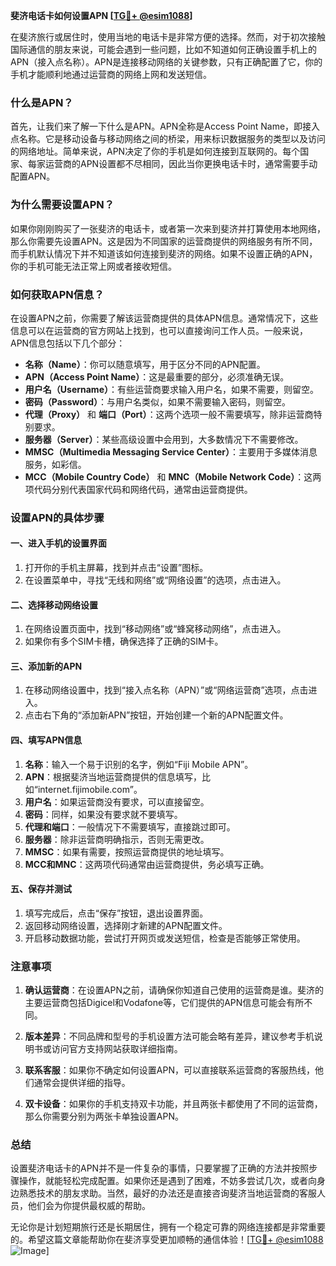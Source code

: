 **斐济电话卡如何设置APN [[TG💪+ @esim1088](https://t.me/s/esim1088)]**

在斐济旅行或居住时，使用当地的电话卡是非常方便的选择。然而，对于初次接触国际通信的朋友来说，可能会遇到一些问题，比如不知道如何正确设置手机上的APN（接入点名称）。APN是连接移动网络的关键参数，只有正确配置了它，你的手机才能顺利地通过运营商的网络上网和发送短信。

### 什么是APN？

首先，让我们来了解一下什么是APN。APN全称是Access Point Name，即接入点名称。它是移动设备与移动网络之间的桥梁，用来标识数据服务的类型以及访问的网络地址。简单来说，APN决定了你的手机是如何连接到互联网的。每个国家、每家运营商的APN设置都不尽相同，因此当你更换电话卡时，通常需要手动配置APN。

### 为什么需要设置APN？

如果你刚刚购买了一张斐济的电话卡，或者第一次来到斐济并打算使用本地网络，那么你需要先设置APN。这是因为不同国家的运营商提供的网络服务有所不同，而手机默认情况下并不知道该如何连接到斐济的网络。如果不设置正确的APN，你的手机可能无法正常上网或者接收短信。

### 如何获取APN信息？

在设置APN之前，你需要了解该运营商提供的具体APN信息。通常情况下，这些信息可以在运营商的官方网站上找到，也可以直接询问工作人员。一般来说，APN信息包括以下几个部分：

- **名称（Name）**：你可以随意填写，用于区分不同的APN配置。
- **APN（Access Point Name）**：这是最重要的部分，必须准确无误。
- **用户名（Username）**：有些运营商要求输入用户名，如果不需要，则留空。
- **密码（Password）**：与用户名类似，如果不需要输入密码，则留空。
- **代理（Proxy）** 和 **端口（Port）**：这两个选项一般不需要填写，除非运营商特别要求。
- **服务器（Server）**：某些高级设置中会用到，大多数情况下不需要修改。
- **MMSC（Multimedia Messaging Service Center）**：主要用于多媒体消息服务，如彩信。
- **MCC（Mobile Country Code）** 和 **MNC（Mobile Network Code）**：这两项代码分别代表国家代码和网络代码，通常由运营商提供。

### 设置APN的具体步骤

#### 一、进入手机的设置界面

1. 打开你的手机主屏幕，找到并点击“设置”图标。
2. 在设置菜单中，寻找“无线和网络”或“网络设置”的选项，点击进入。

#### 二、选择移动网络设置

1. 在网络设置页面中，找到“移动网络”或“蜂窝移动网络”，点击进入。
2. 如果你有多个SIM卡槽，确保选择了正确的SIM卡。

#### 三、添加新的APN

1. 在移动网络设置中，找到“接入点名称（APN）”或“网络运营商”选项，点击进入。
2. 点击右下角的“添加新APN”按钮，开始创建一个新的APN配置文件。

#### 四、填写APN信息

1. **名称**：输入一个易于识别的名字，例如“Fiji Mobile APN”。
2. **APN**：根据斐济当地运营商提供的信息填写，比如“internet.fijimobile.com”。
3. **用户名**：如果运营商没有要求，可以直接留空。
4. **密码**：同样，如果没有要求就不要填写。
5. **代理和端口**：一般情况下不需要填写，直接跳过即可。
6. **服务器**：除非运营商明确指示，否则无需更改。
7. **MMSC**：如果有需要，按照运营商提供的地址填写。
8. **MCC和MNC**：这两项代码通常由运营商提供，务必填写正确。

#### 五、保存并测试

1. 填写完成后，点击“保存”按钮，退出设置界面。
2. 返回移动网络设置，选择刚才新建的APN配置文件。
3. 开启移动数据功能，尝试打开网页或发送短信，检查是否能够正常使用。

### 注意事项

1. **确认运营商**：在设置APN之前，请确保你知道自己使用的运营商是谁。斐济的主要运营商包括Digicel和Vodafone等，它们提供的APN信息可能会有所不同。
   
2. **版本差异**：不同品牌和型号的手机设置方法可能会略有差异，建议参考手机说明书或访问官方支持网站获取详细指南。

3. **联系客服**：如果你不确定如何设置APN，可以直接联系运营商的客服热线，他们通常会提供详细的指导。

4. **双卡设备**：如果你的手机支持双卡功能，并且两张卡都使用了不同的运营商，那么你需要分别为两张卡单独设置APN。

### 总结

设置斐济电话卡的APN并不是一件复杂的事情，只要掌握了正确的方法并按照步骤操作，就能轻松完成配置。如果你还是遇到了困难，不妨多尝试几次，或者向身边熟悉技术的朋友求助。当然，最好的办法还是直接咨询斐济当地运营商的客服人员，他们会为你提供最权威的帮助。

无论你是计划短期旅行还是长期居住，拥有一个稳定可靠的网络连接都是非常重要的。希望这篇文章能帮助你在斐济享受更加顺畅的通信体验！[[TG💪+ @esim1088](https://t.me/s/esim1088) ![Image](https://i.postimg.cc/4NQfJmqS/Snipaste-2025-05-13-00-14-12.png)]
